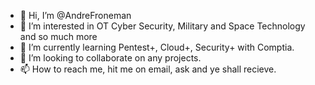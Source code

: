 - 👋 Hi, I’m @AndreFroneman
- 👀 I’m interested in OT Cyber Security, Military and Space Technology and so much more
- 🌱 I’m currently learning Pentest+, Cloud+, Security+ with Comptia.
- 💞️ I’m looking to collaborate on any projects.
- 📫 How to reach me, hit me on email, ask and ye shall recieve. 

<!---
AndreFroneman/AndreFroneman is a ✨ special ✨ repository because its `README.md` (this file) appears on your GitHub profile.
You can click the Preview link to take a look at your changes.
--->
